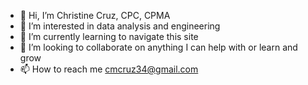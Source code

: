 - 👋 Hi, I’m Christine Cruz, CPC, CPMA
- 👀 I’m interested in data analysis and engineering
- 🌱 I’m currently learning to navigate this site
- 💞️ I’m looking to collaborate on anything I can help with or learn and grow
- 📫 How to reach me cmcruz34@gmail.com

<!---
Btrfly79/Btrfly79 is a ✨ special ✨ repository because its `README.md` (this file) appears on your GitHub profile.
You can click the Preview link to take a look at your changes.
--->

